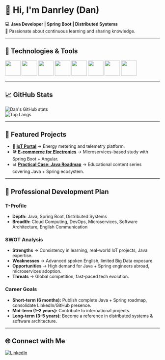 # 👋 Hi, I'm Danrley (Dan)  

💻 **Java Developer | Spring Boot | Distributed Systems**  
🚀 Passionate about continuous learning and sharing knowledge.  

---

## 🚀 Technologies & Tools  

<p align="left">
  <img src="https://cdn.jsdelivr.net/gh/devicons/devicon/icons/java/java-original.svg" width="50" height="50"/>
  <img src="https://cdn.jsdelivr.net/gh/devicons/devicon/icons/spring/spring-original.svg" width="50" height="50"/>
  <img src="https://cdn.jsdelivr.net/gh/devicons/devicon/icons/mysql/mysql-original.svg" width="50" height="50"/>
  <img src="https://cdn.jsdelivr.net/gh/devicons/devicon/icons/postgresql/postgresql-original.svg" width="50" height="50"/>
  <img src="https://cdn.jsdelivr.net/gh/devicons/devicon/icons/docker/docker-original.svg" width="50" height="50"/>
  <img src="https://cdn.jsdelivr.net/gh/devicons/devicon/icons/kubernetes/kubernetes-plain.svg" width="50" height="50"/>
  <img src="https://cdn.jsdelivr.net/gh/devicons/devicon/icons/git/git-original.svg" width="50" height="50"/>
  <img src="https://cdn.jsdelivr.net/gh/devicons/devicon/icons/github/github-original.svg" width="50" height="50"/>
</p>  

---

## 📈 GitHub Stats  

![Dan's GitHub stats](https://github-readme-stats.vercel.app/api?username=DanrleyBrasil&show_icons=true&theme=dark)  
![Top Langs](https://github-readme-stats.vercel.app/api/top-langs/?username=DanrleyBrasil&layout=compact&theme=dark)  

---

## 📌 Featured Projects  

- 🚀 **[IoT Portal](#)** → Energy metering and telemetry platform.  
- 🛠️ **[E-commerce for Electronics](#)** → Microservices-based study with Spring Boot + Angular.  
- 📊 **[Practical Case: Java Roadmap](#)** → Educational content series covering Java + Spring ecosystem.  

---

## 🧭 Professional Development Plan  

### **T-Profile**  
- **Depth:** Java, Spring Boot, Distributed Systems  
- **Breadth:** Cloud Computing, DevOps, Microservices, Software Architecture, English Communication  

### **SWOT Analysis**  
- **Strengths** → Consistency in learning, real-world IoT projects, Java expertise.  
- **Weaknesses** → Advanced spoken English, limited Big Data exposure.  
- **Opportunities** → High demand for Java + Spring engineers abroad, microservices adoption.  
- **Threats** → Global competition, fast-paced tech evolution.  

### **Career Goals**  
- **Short-term (6 months):** Publish complete Java + Spring roadmap, consolidate LinkedIn/GitHub presence.  
- **Mid-term (1–2 years):** Contribute to international projects.  
- **Long-term (3–5 years):** Become a reference in distributed systems & software architecture.  

---

## 🌐 Connect with Me  

[![LinkedIn](https://img.shields.io/badge/LinkedIn-0077B5?style=for-the-badge&logo=linkedin&logoColor=white)](https://linkedin.com/in/danrleybrasil)  
